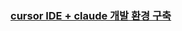 ### [cursor IDE + claude 개발 환경 구축](https://feather-pamphlet-038.notion.site/cursor-IDE-claude-1faeefcb6e0f8050bc7dc46ddee6ee0e?pvs=4)